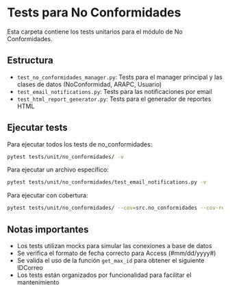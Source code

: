 # Tests para No Conformidades

Esta carpeta contiene los tests unitarios para el módulo de No Conformidades.

## Estructura

- `test_no_conformidades_manager.py`: Tests para el manager principal y las clases de datos (NoConformidad, ARAPC, Usuario)
- `test_email_notifications.py`: Tests para las notificaciones por email
- `test_html_report_generator.py`: Tests para el generador de reportes HTML

## Ejecutar tests

Para ejecutar todos los tests de no_conformidades:
```bash
pytest tests/unit/no_conformidades/ -v
```

Para ejecutar un archivo específico:
```bash
pytest tests/unit/no_conformidades/test_email_notifications.py -v
```

Para ejecutar con cobertura:
```bash
pytest tests/unit/no_conformidades/ --cov=src.no_conformidades --cov-report=html
```

## Notas importantes

- Los tests utilizan mocks para simular las conexiones a base de datos
- Se verifica el formato de fecha correcto para Access (#mm/dd/yyyy#)
- Se valida el uso de la función `get_max_id` para obtener el siguiente IDCorreo
- Los tests están organizados por funcionalidad para facilitar el mantenimiento